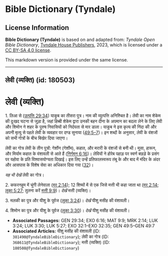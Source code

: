 # Bible Dictionary (Tyndale)

## License Information

**Bible Dictionary (Tyndale)** is based on and adapted from: _Tyndale Open Bible Dictionary_, [Tyndale House Publishers](https://tyndaleopenresources.com/), 2023, which is licensed under a [CC BY-SA 4.0 license](https://creativecommons.org/licenses/by-sa/4.0/legalcode.en).

This markdown version is provided under the same license.



--------------------------------

## लेवी (व्यक्ति) (id: 180503)

लेवी (व्यक्ति)
==============

1\. लिआ से ([उत्पत्ति 29:34](https://ref.ly/Gen29:34)) याकूब का तीसरा पुत्र। नाम की व्युत्पत्ति अनिश्चित है। लेवी का नाम शेकेम की दुःखद घटना से जुड़ा है, जहां हिब्बी शेकेम द्वारा उनकी बहन दीना के अपमान का बदला लेने के लिए लेवी और शिमोन ने शहर के पुरुष निवासियों को निर्दयता से मार डाला। याकूब ने इस कृत्य की निंदा की और अपनी मृत्यु से पहले लेवी के व्यवहार पर दण्ड सुनाया ([49:5–7](https://ref.ly/Gen49:5-Gen49:7))। इन शब्दों के अनुसार, लेवी के वंशजों को सभी गोत्रों के बीच बिखेर दिया जाएगा।

लेवी का गोत्र लेवी के तीन पुत्रों: गेर्शोन (गेर्शोम), कहात, और मरारी के वंशजों से बनी थी। मूसा, हारून, और मिर्याम कहात के वंशावली से आते हैं ([निर्गमन 6:16](https://ref.ly/Exod6:16))। लेवियों ने होरेब पहाड़ पर स्वर्ण बछड़े के प्रसंग पर यहोवा के प्रति विश्वासयोग्यता दिखाई। इस लिए उन्हें प्रतिफालस्वरूप तंबू के और बाद में मंदिर के अंदर और आसपास के विशेष सेवा का अधिकार दिया गया ([32](https://ref.ly/Exod32:1-Exod32:35))।

*यह भी देखें* लेवी का गोत्र।

2\. कफरनहूम में चुंगी लेनेवाला ([मर 2:14](https://ref.ly/Mark2:14)); 12 शिष्यों में से एक जिसे मत्ती भी कहा जाता था ([मर 2:14](https://ref.ly/Mark2:14); [लूका 5:27](https://ref.ly/Luke5:27); तुलना करें [मत्ती 9:9](https://ref.ly/Matt9:9))। *देखें* मत्ती (व्यक्ति)।

3\. मलकी का पुत्र और यीशु के पूर्वज ([लूका 3:24](https://ref.ly/Luke3:24))। *देखें* यीशु मसीह की वंशावली।

4\. शिमोन का पुत्र और यीशु के पूर्वज ([लूका 3:30](https://ref.ly/Luke3:30))। *देखें* यीशु मसीह की वंशावली।

* **Associated Passages:** GEN 29:34; EXO 6:16; MAT 9:9; MRK 2:14; LUK 3:24; LUK 3:30; LUK 5:27; EXO 32:1–EXO 32:35; GEN 49:5–GEN 49:7
* **Associated Articles:** यीशु मसीह की वंशावली (ID: `381490@TyndaleBibleDictionary`); लेवी का गोत्र (ID: `368611@TyndaleBibleDictionary`); मत्ती (व्यक्ति) (ID: `180508@TyndaleBibleDictionary`)

